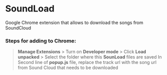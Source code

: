# SoundLoad
Google Chrome extension that allows to download the songs from SoundCloud

### Steps for adding to Chrome:

> **Manage Extensions** > Turn on **Developer mode** > Click **Load unpacked** > Select the folder where this **SounLoad** files are saved
> In Second line of __popup.js__ file, replace the track url with the song url from Sound Cloud that needs to be downloaded
